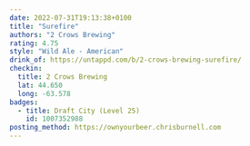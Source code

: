 ```yaml
---
date: 2022-07-31T19:13:38+0100
title: "Surefire"
authors: "2 Crows Brewing"
rating: 4.75
style: "Wild Ale - American"
drink_of: https://untappd.com/b/2-crows-brewing-surefire/
checkin:
  title: 2 Crows Brewing
  lat: 44.650
  long: -63.578
badges:
  - title: Draft City (Level 25)
    id: 1007352988
posting_method: https://ownyourbeer.chrisburnell.com
---
```


